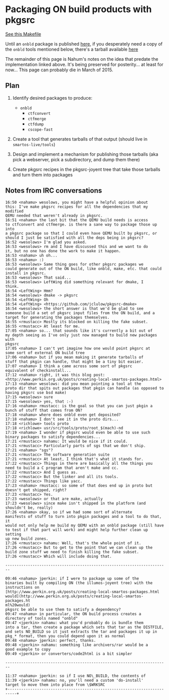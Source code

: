 # Packaging ON build products with pkgsrc

[See this Makefile](https://github.com/TritonDataCenter/smartos-live/blob/master/pkgsrc/Makefile)

Until an `onbld` package is published
 [here](https://download.joyent.com/pub/build/pkgsrc/), if you desperately
need a copy of the `onbld` tools mentioned below, there's a tarball
available [here](http://us-east.manta.joyent.com/nahamu/public/smartos/onbld-0.0.1.tgz)

The remainder of this page is Nahum's notes on the idea that predate the
implementation linked above. It's being preserved for posterity... at least
for now...  This page can probably die in March of 2015.

## Plan

1. Identify desired packages to produce:
    - `onbld`
        - `ctfconvert`
        - `ctfmerge`
        - `ctfdump`
        - `cscope-fast`

2. Create a tool that generates tarballs of that output (should live
   in `smartos-live/tools`)
3. Design and implement a mechanism for publishing those tarballs (aka
   pick a webserver, pick a subdirectory, and dump them there)
4. Create pkgsrc recipes in the pkgsrc-joyent tree that take those
   tarballs and turn them into packages

## Notes from IRC conversations

    16:50 <nahamu> wesolows, you might have a helpful opinion about
    this: I've make pkgsrc recipes for all the dependencies that my modified
    QEMU needed that weren't already in pkgsrc.
    16:51 <nahamu> the last bit that the QEMU build needs is access
    to ctfconvert and ctfmerge. is there a sane way to package those up into
    a pkgsrc package so that I could even have QEMU built by pkgsrc, or
    should I just be satisfied with all the deps being in pkgsrc?
    16:52 <wesolows> I'm glad you asked.
    16:53 <wesolows> rm and I have discussed this and we want to do
    it, but no one has done the work to make it happen.
    16:53 <nahamu> uh oh...
    16:53 <nahamu> :)
    16:53 <wesolows> Same thing goes for other pkgsrc packages we
    could generate out of the ON build, like onbld, make, etc. that could
    install in pkgsrc.
    16:53 <wesolows> That said...
    16:53 <wesolows> LeftWing did something relevant for dmake, I
    think.
    16:54 <LeftWing> Hmm?
    16:54 <wesolows> dmake -> pkgsrc
    16:54 <LeftWing> Oh
    16:54 <LeftWing> <https://github.com/jclulow/pkgsrc-dmake>
    16:54 <wesolows> the short answer is that we'd be glad to see
    someone build a set of pkgsrc input files from the ON build, and a
    target for generating the packages themselves.
    16:55 <rmustacc> Mostly its blocked on killing the fake subset.
    16:55 <rmustacc> At least for me.
    17:05 <nahamu> so... that sounds like it's currently a bit out of
    my depth seeing as I've only just now managed to build new packages with
    pkgsrc
    17:05 <nahamu> I can't yet imagine how one would point pkgsrc at
    some sort of external ON build tree
    17:06 <nahamu> but if you mean making it generate tarballs of
    stuff that pkgin can handle, that might be a tiny bit easier.
    17:07 <nahamu> I think a came across some sort of pkgsrc
    equivalent of checkinstall...
    17:12 <nahamu> right, it was this blog post:
    <http://www.perkin.org.uk/posts/creating-local-smartos-packages.html>
    17:13 <nahamu> wesolows: did you mean pointing a tool at the
    proto dir that spits out packages that pkgin can handle (as opposed to
    having pkgsrc use bsd make)
    17:15 <wesolows> sure
    17:15 <wesolows> yes, that :-)
    17:16 <nahamu> rmustacc: is the goal so that you can just pkgin a
    bunch of stuff that comes from ON?
    17:18 <nahamu> where does onbld even get deposited?
    17:18 <nahamu> I don't see it in the proto dirs...
    17:18 <richlowe> tools proto
    17:18 <richlowe> usr/src/tools/proto/root_$(mach)-nd
    17:19 <nahamu> I wonder if pkgsrc would even be able to use such
    binary packages to satisfy dependencies...
    17:21 <rmustacc> nahamu: It would be nice if it could.
    17:21 <rmustacc> Particularly parts of sgs that we don't ship.
    17:21 <nahamu> "sgs"?
    17:21 <rmustacc> The software generation suite
    17:21 <rmustacc> At least, I think that's what it stands for.
    17:22 <rmustacc> Things in there are basically all the things you
    need to build a C program that aren't make and cc.
    17:22 <rmustacc> And I guess as.
    17:22 <rmustacc> But the linker and all its tools.
    17:22 <rmustacc> Things like yacc.
    17:23 <nahamu> rmustacc: so some of that does end up in proto but
    doesn't get shipped, right?
    17:23 <rmustacc> Yes.
    17:23 <wesolows> or that are make, actually
    17:23 <wesolows> since make isn't shipped in the platform (and
    shouldn't be, really)
    17:26 <nahamu> okay, so if we had some sort of alternate
    manifests of stuff to turn into pkgin packages and a tool to do that, it
    would not only help me build my QEMU with an onbld package (still have
    to test if that part will work) and might help further clean up setting
    up new build zones.
    17:26 <rmustacc> nahamu: Well, that's the whole point of it.
    17:26 <rmustacc> But to get to the point that we can clean up the
    build zone stuff we need to finish killing the fake subset.
    17:26 <rmustacc> Which will include doing that.
    
    ------------------------------------------------------------------------
    
    09:46 <nahamu> jperkin: if I were to package up some of the
    binaries built by compiling ON (the illumos-joyent tree) with the
    instructions on
    [http://www.perkin.org.uk/posts/creating-local-smartos-packages.html
    would](http://www.perkin.org.uk/posts/creating-local-smartos-packages.ht
    ml%20would)
    pkgsrc be able to use them to satisfy a dependency?
    09:47 <nahamu> in particular, the ON build process creates a
    directory of tools named "onbld"
    09:47 <jperkin> nahamu: what you'd probably do is bundle them
    into a tar, then create a package which sets that tar as the DISTFILE,
    and sets NO_BUILD so it just extracts the tar and packages it up in
    pkg_* format, then you could depend upon it as normal
    09:48 <nahamu> jperkin: perfect, thanks.
    09:48 <jperkin> nahamu: something like archivers/rar would be a
    good example to copy
    09:49 <jperkin> or converters/code2html is a bit simpler
    
    ------------------------------------------------------------------------
    
    11:37 <nahamu> jperkin: so if I use NO\_BUILD, the contents of
    11:39 <jperkin> nahamu: no, you'll need a custom 'do-install'
    target to move them into place from \$WRKSRC
    +--------------------------------------------------------------------------+
